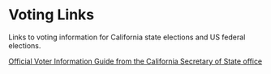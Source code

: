 # Voting Links

Links to voting information for California state elections and US federal elections.

[Official Voter Information Guide from the California Secretary of State office](https://voterguide.sos.ca.gov/)
